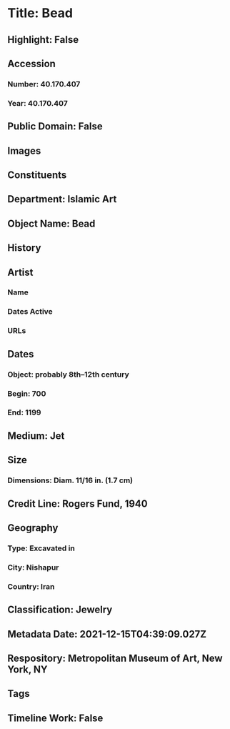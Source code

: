 # Title: Bead
## Highlight: False
## Accession
### Number: 40.170.407
### Year: 40.170.407
## Public Domain: False
## Images
## Constituents
## Department: Islamic Art
## Object Name: Bead
## History
## Artist
### Name
### Dates Active
### URLs
## Dates
### Object: probably 8th–12th century
### Begin: 700
### End: 1199
## Medium: Jet
## Size
### Dimensions: Diam. 11/16 in. (1.7 cm)
## Credit Line: Rogers Fund, 1940
## Geography
### Type: Excavated in
### City: Nishapur
### Country: Iran
## Classification: Jewelry
## Metadata Date: 2021-12-15T04:39:09.027Z
## Respository: Metropolitan Museum of Art, New York, NY
## Tags
## Timeline Work: False